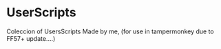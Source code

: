 # UserScripts
Coleccion of UsersScripts Made by me, (for use in tampermonkey due to FF57+ update....)
